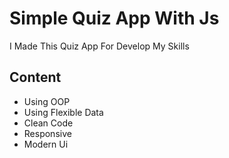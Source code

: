 <h1>Simple Quiz App With Js</h1>
<span>I Made This Quiz App For Develop My Skills</span>
<h2>Content</h2>
<ul>
    <li>Using OOP</li>
    <li>Using Flexible Data</li>
    <li>Clean Code</li>
    <li>Responsive</li>
    <li>Modern Ui</li>
</ul>